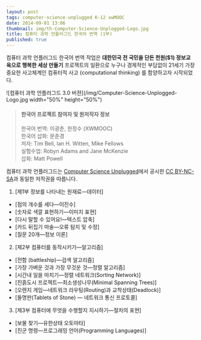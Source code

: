 ```yaml
---
layout: post
tags: computer-science-unplugged K-12 xwMOOC
date: 2014-09-01 13:06
thumbnail: img/th-Computer-Science-Unplogged-Logo.jpg
title: 컴퓨터 과학 언플러그드 한국어 번역 (1부)
published: true
---
```


컴퓨터 과학 언플러그드 한국어 번역 작업은 **대한민국 전 국민을 단돈 천원($1) 정보교육으로 행복한 세상 만들기** 프로젝트의 일환으로 누구나 경제적인 부담없이 21세기 가장 중요한 사고체계인 컴퓨터적 사고 (computational thinking) 를 함양하고자 시작되었다.

![컴퓨터 과학 언플러그드 3.0 버젼](/img/Computer-Science-Unplogged-Logo.jpg width="50%" height="50%")

> #### 한국어 프로젝트 참여자 및 원저작자 정보
> 
>한국어 번역: 이광춘, 한정수 (XWMOOC)  
>한국어 삽화: 문춘경  
>저자: Tim Bell, Ian H. Witten, Mike Fellows  
>실험수업:  Robyn Adams and Jane McKenzie  
>삽화: Matt Powell

컴퓨터 과학 언플러그드는 [Computer Science Unplugged](http://csunplugged.org/)에서 공시한 [CC BY-NC-SA](http://creativecommons.org/licenses/by-nc-sa/2.0/kr/)과 동일한 저작권을 따릅니다.

1.  [제1부 정보를 나타내는 원재료&mdash;데이터]
   - [점의 개수를 세다&mdash;이진수]
   - [숫자로 색깔 표현하기&mdash;이미지 표현]
   - [다시 말할 수 있어요!&mdash;텍스트 압축]
   - [카드 뒤집기 마술&mdash;오류 탐지 및 수정]
   - [질문 20개&mdash;정보 이론]
2.  [제2부 컴퓨터를 동작시키기&mdash;알고리즘]
   - [전함 (battleship)&mdash;검색 알고리즘]
   - [가장 가벼운 것과 가장 무것운 것&mdash;정렬 알고리즘]
   - [시간내 일을 마치기&mdash;정렬 네트워크(Sorting Network)]
   - [진흙도시 프로젝트&mdash;최소생성나무(Minimal Spanning Trees)]
   - [오렌지 게임&mdash;네트워크 라우팅(Routing)과 교착상태(Deadlock)]
   - [돌명판(Tablets of Stone) &mdash; 네트워크 통신 프로토콜]
3.  [제3부 컴퓨터에 무엇을 수행할지 지시하기&mdash;절차의 표현]
   - [보물 찾기&mdash;유한상태 오토마타]
   - [진군 명령&mdash;프로그래밍 언어(Programming Languages)]
